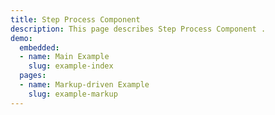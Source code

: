 ```yaml
---
title: Step Process Component
description: This page describes Step Process Component .
demo:
  embedded:
  - name: Main Example
    slug: example-index
  pages:
  - name: Markup-driven Example
    slug: example-markup
---
```

